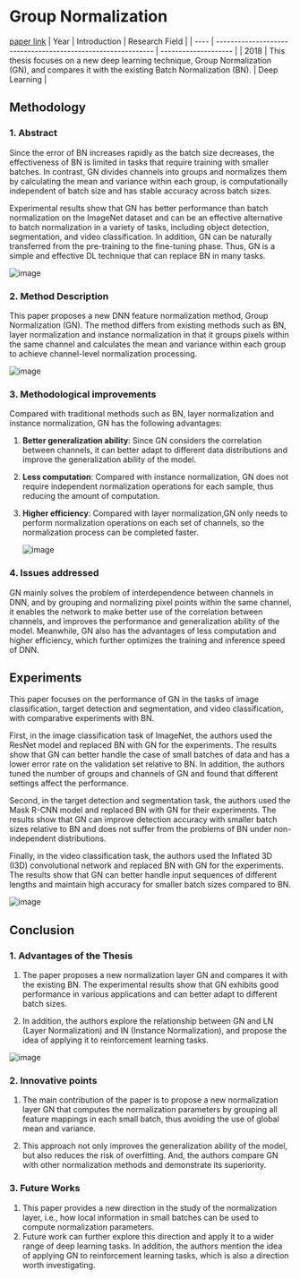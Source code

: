 # Group Normalization
[paper link](https://arxiv.org/pdf/1803.08494.pdf)
| Year | Introduction                                                         | Research Field                 |
| ---- | ------------------------------------------------------------ | -------------------- |
| 2018 | This thesis focuses on a new deep learning technique, Group Normalization (GN), and compares it with the existing Batch Normalization (BN).          |  Deep Learning         |

## Methodology

### 1. Abstract
  Since the error of BN increases rapidly as the batch size decreases, the effectiveness of BN is limited in tasks that require training with smaller batches. In contrast, GN divides channels into groups and normalizes them by calculating the mean and variance within each group, is computationally independent of batch size and has stable accuracy across batch sizes. 
  
  Experimental results show that GN has better performance than batch normalization on the ImageNet dataset and can be an effective alternative to batch normalization in a variety of tasks, including object detection, segmentation, and video classification. In addition, GN can be naturally transferred from the pre-training to the fine-tuning phase. Thus, GN is a simple and effective DL technique that can replace BN in many tasks.

  ![image](https://github.com/user-attachments/assets/3364c7f3-29e9-4259-9480-400d8504d601)

### 2. Method Description 
  This paper proposes a new DNN feature normalization method, Group Normalization (GN). The method differs from existing methods such as BN, layer normalization and instance normalization in that it groups pixels within the same channel and calculates the mean and variance within each group to achieve channel-level normalization processing.
  
  ![image](https://github.com/user-attachments/assets/ba6385f0-7f62-42d2-8222-f3f8b812dc9c)

### 3. Methodological improvements
  Compared with traditional methods such as BN, layer normalization and instance normalization, GN has the following advantages:

  1. **Better generalization ability**: Since GN considers the correlation between channels, it can better adapt to different data distributions and improve the generalization ability of the model.
  
  2. **Less computation**: Compared with instance normalization, GN does not require independent normalization operations for each sample, thus reducing the amount of computation.
  
  3. **Higher efficiency**: Compared with layer normalization,GN only needs to perform normalization operations on each set of channels, so the normalization process can be completed faster.

     ![image](https://github.com/user-attachments/assets/c8cc8802-a18f-401d-8d77-6df24971e94a)

### 4. Issues addressed 
  GN mainly solves the problem of interdependence between channels in DNN, and by grouping and normalizing pixel points within the same channel, it enables the network to make better use of the correlation between channels, and improves the performance and generalization ability of the model. Meanwhile, GN also has the advantages of less computation and higher efficiency, which further optimizes the training and inference speed of DNN.
  
## Experiments
  This paper focuses on the performance of GN in the tasks of image classification, target detection and segmentation, and video classification, with comparative experiments with BN.

First, in the image classification task of ImageNet, the authors used the ResNet model and replaced BN with GN for the experiments. The results show that GN can better handle the case of small batches of data and has a lower error rate on the validation set relative to BN. In addition, the authors tuned the number of groups and channels of GN and found that different settings affect the performance.

Second, in the target detection and segmentation task, the authors used the Mask R-CNN model and replaced BN with GN for their experiments. The results show that GN can improve detection accuracy with smaller batch sizes relative to BN and does not suffer from the problems of BN under non-independent distributions.

Finally, in the video classification task, the authors used the Inflated 3D (I3D) convolutional network and replaced BN with GN for the experiments. The results show that GN can better handle input sequences of different lengths and maintain high accuracy for smaller batch sizes compared to BN.

![image](https://github.com/user-attachments/assets/c28f3470-3471-4e56-bdfb-8110f06c4a4c)

## Conclusion

### 1. Advantages of the Thesis
  1. The paper proposes a new normalization layer GN and compares it with the existing BN. The experimental results show that GN exhibits good performance in various applications and can better adapt to different batch sizes. 
  
  2. In addition, the authors explore the relationship between GN and LN (Layer Normalization) and IN (Instance Normalization), and propose the idea of applying it to reinforcement learning tasks.
     
  ![image](https://github.com/user-attachments/assets/d93a73ad-4d8f-4201-aeb4-a05613e3c613)
 
### 2. Innovative points
  1. The main contribution of the paper is to propose a new normalization layer GN that computes the normalization parameters by grouping all feature mappings in each small batch, thus avoiding the use of global mean and variance.
  
  2. This approach not only improves the generalization ability of the model, but also reduces the risk of overfitting. And, the authors compare GN with other normalization methods and demonstrate its superiority.

### 3. Future Works
  1. This paper provides a new direction in the study of the normalization layer, i.e., how local information in small batches can be used to compute normalization parameters.
  2. Future work can further explore this direction and apply it to a wider range of deep learning tasks. In addition, the authors mention the idea of applying GN to reinforcement learning tasks, which is also a direction worth investigating.
